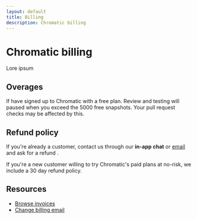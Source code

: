 ```yaml
---
layout: default
title: Billing
description: Chromatic billing
---
```


# Chromatic billing

Lore ipsum

## Overages

If have signed up to Chromatic with a free plan. Review and testing will paused when you exceed the 5000 free snapshots. Your pull request checks may be affected by this.


## Refund policy

If you're already a customer, contact us through our <a class=".intercom-concierge-bot"><b>in-app chat</b></a> or [email](mailto:support@chromatic.com) and ask for a refund .

If you're a new customer willing to try Chromatic's paid plans at no-risk, we include a 30 day refund policy. 

## Resources

- [Browse invoices](article-view-invoice)
- [Change billing email](article-change-billing-address)